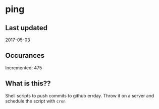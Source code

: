 # ping

## Last updated
2017-05-03

## Occurances
Incremented: 475

## What is this??
Shell scripts to push commits to github errday. Throw it on a server and schedule the script with `cron`


